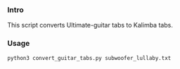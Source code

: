 ### Intro
This script converts Ultimate-guitar tabs to Kalimba tabs.

### Usage
`python3 convert_guitar_tabs.py subwoofer_lullaby.txt`
